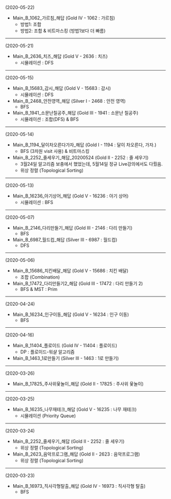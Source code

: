 (2020-05-22)
- Main_B_1062_가르침_해답 (Gold IV - 1062 : 가르침)
  - 방법1: 조합
  - 방법2: 조합 & 비트마스킹 (방법1보다 더 빠름)
---
(2020-05-21)
- Main_B_2636_치즈_해답 (Gold V - 2636 : 치즈)
  - 시뮬레이션 : DFS
---
(2020-05-15)
- Main_B_15683_감시_해답 (Gold V - 15683 : 감시)
  - 시뮬레이션 : DFS
- Main_B_2468_안전영역_해답 (Silver I - 2468 : 안전 영역)
  - BFS
- Main_B_1941_소문난칠공주_해답 (Gold III - 1941 : 소문난 칠공주)
  - 시뮬레이션 : 조합(DFS) & BFS
---
(2020-05-14)
- Main_B_1194_달이차오른다가자_해답 (Gold I - 1194 : 달이 차오른다, 가자.)
  - BFS (3차원 visit 사용) & 비트마스킹
- Main_B_2252_줄세우기_해답_20200524 (Gold II - 2252 : 줄 세우기)
  - 3월24일 알고리즘 보충에서 했었는데, 5월14일 정규 Live강의에서도 다뤘음.
  - 위상 정렬 (Topological Sorting)
---
(2020-05-13)
- Main_B_16236_아기상어_해답 (Gold V - 16236 : 아기 상어)
  - 시뮬레이션 : BFS
---
(2020-05-07)
- Main_B_2146_다리만들기_해답 (Gold III - 2146 : 다리 만들기)
  - BFS
- Main_B_6987_월드컵_해답 (Silver III - 6987 : 월드컵)
  - DFS
---
(2020-05-06)
- Main_B_15686_치킨배달_해답 (Gold V - 15686 : 치킨 배달)
  - 조합 (Combination)
- Main_B_17472_다리만들기2_해답 (Gold III - 17472 : 다리 만들기 2)
  - BFS & MST : Prim
---
(2020-04-24)
- Main_B_16234_인구이동_해답 (Gold V - 16234 : 인구 이동)
  - BFS
---
(2020-04-16)
- Main_B_11404_플로이드 (Gold IV - 11404 : 플로이드)
  - DP : 플로이드-워샬 알고리즘
- Main_B_1463_1로만들기 (Silver III - 1463 : 1로 만들기)
---
(2020-03-26)
- Main_B_17825_주사위윷놀이_해답 (Gold II - 17825 : 주사위 윷놀이)
---
(2020-03-25)
- Main_B_16235_나무재테크_해답 (Gold V - 16235 : 나무 재테크)
  - 시뮬레이션 (Priority Queue)
---
(2020-03-24)
- Main_B_2252_줄세우기_해답 (Gold II - 2252 : 줄 세우기)
  - 위상 정렬 (Topological Sorting)
- Main_B_2623_음악프로그램_해답 (Gold II - 2623 : 음악프로그램)
  - 위상 정렬 (Topological Sorting)
---
(2020-03-23)
- Main_B_16973_직사각형탈출_해답 (Gold IV - 16973 : 직사각형 탈출)
  - BFS
